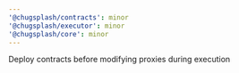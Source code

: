 ```yaml
---
'@chugsplash/contracts': minor
'@chugsplash/executor': minor
'@chugsplash/core': minor
---
```


Deploy contracts before modifying proxies during execution
